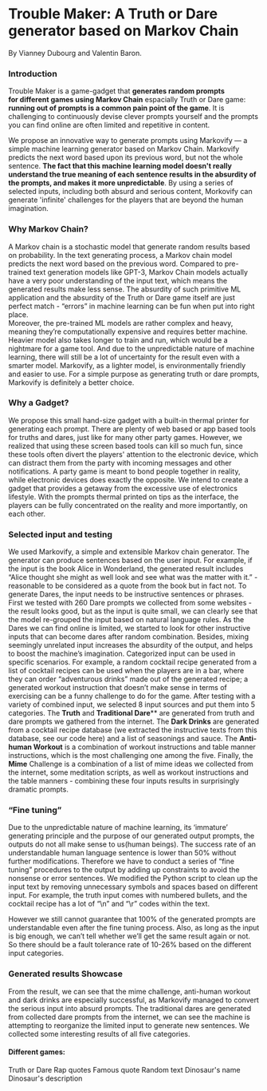 # Trouble Maker: A Truth or Dare generator based on Markov Chain

By Vianney Dubourg and Valentin Baron. 

### Introduction

Trouble Maker is a game-gadget that **generates random prompts for different games using Markov Chain** espacially Truth or Dare game: **running out of prompts is a common pain point of the game**. It is challenging to continuously devise clever prompts yourself and the prompts you can find online are often limited and repetitive in content.

We propose an innovative way to generate prompts using Markovify — a simple machine learning generator based on Markov Chain. Markovify predicts the next word based upon its previous word, but not the whole sentence. **The fact that this machine learning model doesn't really understand the true meaning of each sentence results in the absurdity of the prompts, and makes it more unpredictable**. By using a series of selected inputs, including both absurd and serious content, Morkovify can generate 'infinite' challenges for the players that are beyond the human imagination.

### Why Markov Chain? 

A Markov chain is a stochastic model that generate random results based on probability. In the text generating process, a Markov chain model predicts the next word based on the previous word. Compared to pre-trained text generation models like GPT-3, Markov Chain models actually have a very poor understanding of the input text, which means the generated results make less sense. The absurdity of such primitive ML application and the absurdity of the Truth or Dare game itself are just perfect match - “errors” in machine learning can be fun when put into right place.  
Moreover, the pre-trained ML models are rather complex and heavy, meaning they’re computationally expensive and requires better machine. Heavier model also takes longer to train and run, which would be a nightmare for a game tool. And due to the unpredictable nature of machine learning, there will still be a lot of uncertainty for the result even with a smarter model. 
Markovify, as a lighter model, is environmentally friendly and easier to use. For a simple purpose as generating truth or dare prompts, Markovify is definitely a better choice. 


### Why a Gadget? 

We propose this small hand-size gadget with a built-in thermal printer for generating each prompt.
There are plenty of web based or app based tools for truths and dares, just like for many other party games. However, we realized that using these screen based tools can kill so much fun, since these tools often divert the players' attention to the electronic device, which can distract them from the party with incoming messages and other notifications. A party game is meant to bond people together in reality, while electronic devices does exactly the opposite.
We intend to create a gadget that provides a getaway from the excessive use of electronics lifestyle. With the prompts thermal printed on tips as the interface, the players can be fully concentrated on the reality and more importantly, on each other. 

### Selected input and testing

We used Markovify, a simple and extensible Markov chain generator. The generator can produce sentences based on the user input. For example, if the input is the book Alice in Wonderland, the generated result includes “Alice thought she might as well look and see what was the matter with it.” - reasonable to be considered as a quote from the book but in fact not. To generate Dares, the input needs to be instructive sentences or phrases. First we tested with 260 Dare prompts we collected from some websites - the result looks good, but as the input is quite small, we can clearly see that the model re-grouped the input based on natural language rules. As the Dares we can find online is limited, we started to look for other instructive inputs that can become dares after random combination. Besides, mixing seemingly unrelated input increases the absurdity of the output, and helps to boost the machine’s imagination.
Categorized input can be used in specific scenarios. For example, a random cocktail recipe generated from a list of cocktail recipes can be used when the players are in a bar, where they can order “adventurous drinks” made out of the generated recipe; a generated workout instruction that doesn’t make sense in terms of exercising can be a funny challenge to do for the game. 
After testing with a variety of combined input, we selected 8 input sources and put them into 5 categories. The **Truth** and **Traditional Dare**** are generated from truth and dare prompts we gathered from the internet. The **Dark Drinks** are generated from a cocktail recipe database (we extracted the instructive texts from this database, see our code here) and a list of seasonings and sauce. The **Anti-human Workout** is a combination of workout instructions and table manner instructions, which is the most challenging one among the five. Finally, the **Mime** Challenge is a combination of a list of mime ideas we collected from the internet, some meditation scripts, as well as workout instructions and the table manners - combining these four inputs results in surprisingly dramatic prompts. 

### “Fine tuning”

Due to the unpredictable nature of machine learning, its ‘immature’ generating principle and the purpose of our generated output prompts, the outputs do not all make sense to us(human beings). The success rate of an understandable human language sentence is lower than 50% without further modifications. Therefore we have to conduct a series of “fine tuning” procedures to the output by adding up constraints to avoid the nonsense or error sentences. 
We modified the Python script to clean up the input text by removing unnecessary symbols and spaces based on different input. For example, the truth input comes with numbered bullets, and the cocktail recipe has a lot of “\n” and “\r” codes within the text.  

However we still cannot guarantee that 100% of the generated prompts are understandable even after the fine tuning process. Also, as long as the input is big enough, we can’t tell whether we’ll get the same result again or not. So there should be a fault tolerance rate of 10-26% based on the different input categories. 

### Generated results Showcase

From the result, we can see that the mime challenge, anti-human workout and dark drinks are especially successful, as Markovify managed to convert the serious input into absurd prompts. The traditional dares are generated from collected dare prompts from the internet, we can see the machine is attempting to reorganize the limited input to generate new sentences. 
We collected some interesting results of all five categories.

#### Different games:
  
  Truth or Dare
  Rap quotes
  Famous quote
  Random text
  Dinosaur's name
  Dinosaur's description


